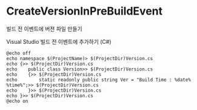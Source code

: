# CreateVersionInPreBuildEvent
빌드 전 이벤트에 버젼 파일 만들기


Visual Studio 빌드 전 이벤트에 추가하기 
(C#)
```
@echo off
echo namespace $(ProjectName)> $(ProjectDir)Version.cs
echo {>> $(ProjectDir)Version.cs
echo    public class Version>> $(ProjectDir)Version.cs
echo    {>> $(ProjectDir)Version.cs
echo        static readonly public string Ver = "Build Time : %date% %time%";>> $(ProjectDir)Version.cs
echo    }>> $(ProjectDir)Version.cs
echo }>> $(ProjectDir)Version.cs
@echo on
```
